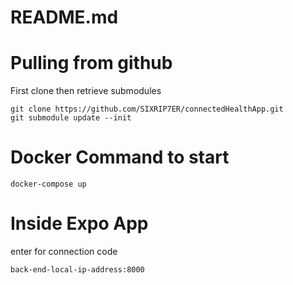 # README.md

# Pulling from github

First clone then retrieve submodules

```
git clone https://github.com/SIXRIP7ER/connectedHealthApp.git
git submodule update --init
```

# Docker Command to start

```
docker-compose up
```

# Inside Expo App

enter for connection code

```
back-end-local-ip-address:8000
```
